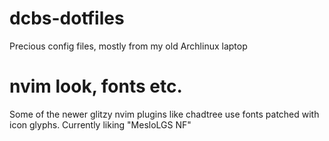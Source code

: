 # dcbs-dotfiles
Precious config files, mostly from my old Archlinux laptop

# nvim look, fonts etc.
Some of the newer glitzy nvim plugins like chadtree use fonts patched with icon glyphs.
Currently liking "MesloLGS NF"
